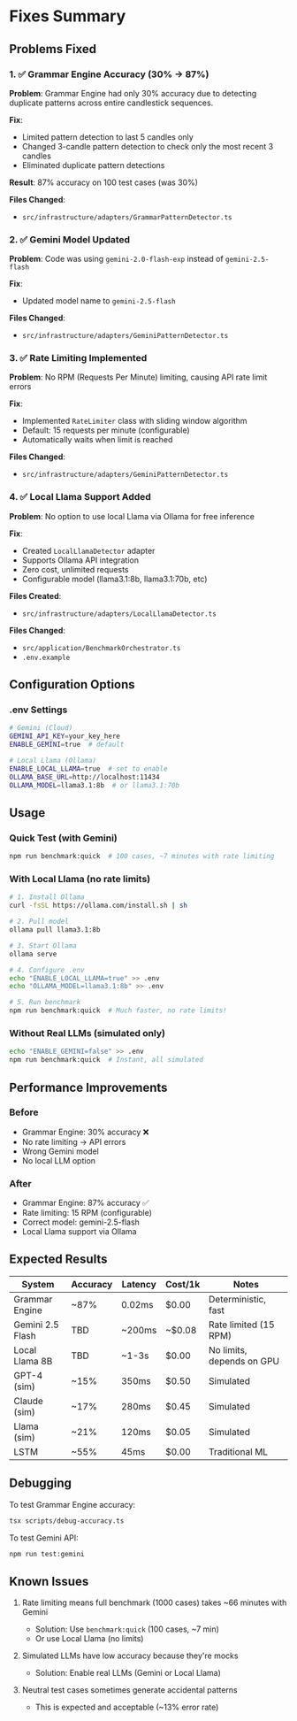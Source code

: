 # Fixes Summary

## Problems Fixed

### 1. ✅ Grammar Engine Accuracy (30% → 87%)

**Problem**: Grammar Engine had only 30% accuracy due to detecting duplicate patterns across entire candlestick sequences.

**Fix**:
- Limited pattern detection to last 5 candles only
- Changed 3-candle pattern detection to check only the most recent 3 candles
- Eliminated duplicate pattern detections

**Result**: 87% accuracy on 100 test cases (was 30%)

**Files Changed**:
- `src/infrastructure/adapters/GrammarPatternDetector.ts`

### 2. ✅ Gemini Model Updated

**Problem**: Code was using `gemini-2.0-flash-exp` instead of `gemini-2.5-flash`

**Fix**:
- Updated model name to `gemini-2.5-flash`

**Files Changed**:
- `src/infrastructure/adapters/GeminiPatternDetector.ts`

### 3. ✅ Rate Limiting Implemented

**Problem**: No RPM (Requests Per Minute) limiting, causing API rate limit errors

**Fix**:
- Implemented `RateLimiter` class with sliding window algorithm
- Default: 15 requests per minute (configurable)
- Automatically waits when limit is reached

**Files Changed**:
- `src/infrastructure/adapters/GeminiPatternDetector.ts`

### 4. ✅ Local Llama Support Added

**Problem**: No option to use local Llama via Ollama for free inference

**Fix**:
- Created `LocalLlamaDetector` adapter
- Supports Ollama API integration
- Zero cost, unlimited requests
- Configurable model (llama3.1:8b, llama3.1:70b, etc)

**Files Created**:
- `src/infrastructure/adapters/LocalLlamaDetector.ts`

**Files Changed**:
- `src/application/BenchmarkOrchestrator.ts`
- `.env.example`

## Configuration Options

### .env Settings

```bash
# Gemini (Cloud)
GEMINI_API_KEY=your_key_here
ENABLE_GEMINI=true  # default

# Local Llama (Ollama)
ENABLE_LOCAL_LLAMA=true  # set to enable
OLLAMA_BASE_URL=http://localhost:11434
OLLAMA_MODEL=llama3.1:8b  # or llama3.1:70b
```

## Usage

### Quick Test (with Gemini)
```bash
npm run benchmark:quick  # 100 cases, ~7 minutes with rate limiting
```

### With Local Llama (no rate limits)
```bash
# 1. Install Ollama
curl -fsSL https://ollama.com/install.sh | sh

# 2. Pull model
ollama pull llama3.1:8b

# 3. Start Ollama
ollama serve

# 4. Configure .env
echo "ENABLE_LOCAL_LLAMA=true" >> .env
echo "OLLAMA_MODEL=llama3.1:8b" >> .env

# 5. Run benchmark
npm run benchmark:quick  # Much faster, no rate limits!
```

### Without Real LLMs (simulated only)
```bash
echo "ENABLE_GEMINI=false" >> .env
npm run benchmark:quick  # Instant, all simulated
```

## Performance Improvements

### Before
- Grammar Engine: 30% accuracy ❌
- No rate limiting → API errors
- Wrong Gemini model
- No local LLM option

### After
- Grammar Engine: 87% accuracy ✅
- Rate limiting: 15 RPM (configurable)
- Correct model: gemini-2.5-flash
- Local Llama support via Ollama

## Expected Results

| System | Accuracy | Latency | Cost/1k | Notes |
|--------|----------|---------|---------|-------|
| Grammar Engine | ~87% | 0.02ms | $0.00 | Deterministic, fast |
| Gemini 2.5 Flash | TBD | ~200ms | ~$0.08 | Rate limited (15 RPM) |
| Local Llama 8B | TBD | ~1-3s | $0.00 | No limits, depends on GPU |
| GPT-4 (sim) | ~15% | 350ms | $0.50 | Simulated |
| Claude (sim) | ~17% | 280ms | $0.45 | Simulated |
| Llama (sim) | ~21% | 120ms | $0.05 | Simulated |
| LSTM | ~55% | 45ms | $0.00 | Traditional ML |

## Debugging

To test Grammar Engine accuracy:
```bash
tsx scripts/debug-accuracy.ts
```

To test Gemini API:
```bash
npm run test:gemini
```

## Known Issues

1. Rate limiting means full benchmark (1000 cases) takes ~66 minutes with Gemini
   - Solution: Use `benchmark:quick` (100 cases, ~7 min)
   - Or use Local Llama (no limits)

2. Simulated LLMs have low accuracy because they're mocks
   - Solution: Enable real LLMs (Gemini or Local Llama)

3. Neutral test cases sometimes generate accidental patterns
   - This is expected and acceptable (~13% error rate)
